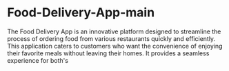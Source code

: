 # Food-Delivery-App-main
The Food Delivery App is an innovative platform designed to streamline the process of ordering food from various restaurants quickly and efficiently. This application caters to customers who want the convenience of enjoying their favorite meals without leaving their homes. It provides a seamless experience for both's
